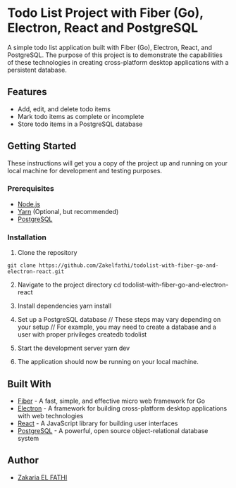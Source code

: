 # Todo List Project with Fiber (Go), Electron, React and PostgreSQL

A simple todo list application built with Fiber (Go), Electron, React, and PostgreSQL. The purpose of this project is to demonstrate the capabilities of these technologies in creating cross-platform desktop applications with a persistent database.

## Features
- Add, edit, and delete todo items
- Mark todo items as complete or incomplete
- Store todo items in a PostgreSQL database

## Getting Started

These instructions will get you a copy of the project up and running on your local machine for development and testing purposes.

### Prerequisites

- [Node.js](https://nodejs.org/en/)
- [Yarn](https://yarnpkg.com/en/) (Optional, but recommended)
- [PostgreSQL](https://www.postgresql.org/)

### Installation

1. Clone the repository
```console 
git clone https://github.com/Zakelfathi/todolist-with-fiber-go-and-electron-react.git
```

2. Navigate to the project directory
cd todolist-with-fiber-go-and-electron-react


3. Install dependencies
yarn install


4. Set up a PostgreSQL database
// These steps may vary depending on your setup
// For example, you may need to create a database and a user with proper privileges
createdb todolist

5. Start the development server
yarn dev


6. The application should now be running on your local machine.

## Built With

- [Fiber](https://github.com/gofiber/fiber) - A fast, simple, and effective micro web framework for Go
- [Electron](https://electronjs.org/) - A framework for building cross-platform desktop applications with web technologies
- [React](https://reactjs.org/) - A JavaScript library for building user interfaces
- [PostgreSQL](https://www.postgresql.org/) - A powerful, open source object-relational database system

## Author

- [Zakaria EL FATHI](https://github.com/Zakelfathi)


